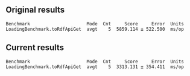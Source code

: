 

## Original results
```
Benchmark                     Mode  Cnt     Score     Error  Units
LoadingBenchmark.toRdfApiGet  avgt    5  5859.114 ± 522.500  ms/op
```

## Current results
```
Benchmark                     Mode  Cnt     Score     Error  Units
LoadingBenchmark.toRdfApiGet  avgt    5  3313.131 ± 354.411  ms/op
```
